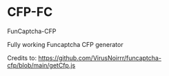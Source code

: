 # CFP-FC
FunCaptcha-CFP

Fully working Funcaptcha CFP generator


Credits to: https://github.com/VirusNoirrr/funcaptcha-cfp/blob/main/getCfp.js
